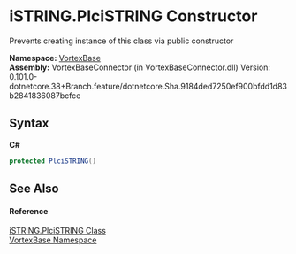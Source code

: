 # iSTRING.PlciSTRING Constructor 
 

Prevents creating instance of this class via public constructor

**Namespace:**&nbsp;<a href="N_VortexBase.md">VortexBase</a><br />**Assembly:**&nbsp;VortexBaseConnector (in VortexBaseConnector.dll) Version: 0.101.0-dotnetcore.38+Branch.feature/dotnetcore.Sha.9184ded7250ef900bfdd1d83b2841836087bcfce

## Syntax

**C#**<br />
``` C#
protected PlciSTRING()
```


## See Also


#### Reference
<a href="T_VortexBase_iSTRING_PlciSTRING.md">iSTRING.PlciSTRING Class</a><br /><a href="N_VortexBase.md">VortexBase Namespace</a><br />